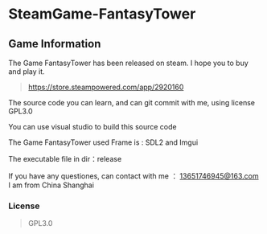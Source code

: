 # SteamGame-FantasyTower
## Game Information
The Game FantasyTower has been released on steam. I hope you to buy and play it.
> https://store.steampowered.com/app/2920160

The source code you can learn, and can git commit with me, using license GPL3.0

You can use visual studio to build this source code

The Game FantasyTower used Frame is :  SDL2 and Imgui

The executable file in dir：release

If you have any questiones, can contact with me ： 13651746945@163.com  
I am from China Shanghai

### License
> GPL3.0
